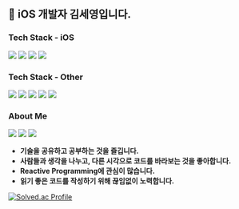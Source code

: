 ## 👋 iOS 개발자 김세영입니다.

### Tech Stack - iOS
<img src="https://img.shields.io/badge/iOS-000000?style=flat-square&logo=Apple&logoColor=white"/></a>
<img src="https://img.shields.io/badge/Swift-F05138?style=flat-square&logo=Swift&logoColor=white"/></a>
<img src="https://img.shields.io/badge/Xcode-147EFB?style=flat-square&logo=Xcode&logoColor=white"/></a>
<img src="https://img.shields.io/badge/RxSwift-B7178C?style=flat-square&logo=ReactiveX&logoColor=white"/></a>

### Tech Stack - Other
<img src="https://img.shields.io/badge/Javascript-F7DF1E?style=flat-square&logo=Javascript&logoColor=black"/></a>
<img src="https://img.shields.io/badge/Python-3776AB?style=flat-square&logo=Python&logoColor=white"/></a>
<img src="https://img.shields.io/badge/C-A8B9CC?style=flat-square&logo=C&logoColor=black"/></a>
<img src="https://img.shields.io/badge/C%2B%2B-00599C?style=flat-square&logo=C%2B%2B&logoColor=white"/></a>
<img src="https://img.shields.io/badge/Firebase-FFCA28?style=flat-square&logo=Firebase&logoColor=orange"/></a>

### About Me
<a href="https://yy0867.notion.site/iOS-3412c4e2f5b242f49555c5426078f00e"><img src="https://img.shields.io/badge/resume-000000?style=flat-square&logo=Notion&logoColor=white"/></a>
<a href="https://velog.io/@yy0867"><img src="https://img.shields.io/badge/blog-20C997?style=flat-square&logo=Velog&logoColor=white"/></a>
<a href="mailto:yy0867@gmail.com"><img src="https://img.shields.io/badge/gmail-EA4335?style=flat-square&logo=Gmail&logoColor=white"/></a>

- **기술을 공유하고 공부하는 것을 즐깁니다.**
- **사람들과 생각을 나누고, 다른 시각으로 코드를 바라보는 것을 좋아합니다.**
- **Reactive Programming에 관심이 많습니다.**
- **읽기 좋은 코드를 작성하기 위해 끊임없이 노력합니다.**

[![Solved.ac Profile](http://mazassumnida.wtf/api/generate_badge?boj=yy0867)](https://solved.ac/yy0867)
